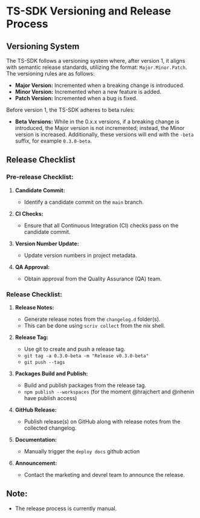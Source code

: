 # TS-SDK Versioning and Release Process

## Versioning System

The TS-SDK follows a versioning system where, after version 1, it aligns with semantic release standards, utilizing the format: `Major.Minor.Patch`. The versioning rules are as follows:

- **Major Version:** Incremented when a breaking change is introduced.
- **Minor Version:** Incremented when a new feature is added.
- **Patch Version:** Incremented when a bug is fixed.

Before version 1, the TS-SDK adheres to beta rules:

- **Beta Versions:** While in the 0.x.x versions, if a breaking change is introduced, the Major version is not incremented; instead, the Minor version is increased. Additionally, these versions will end with the `-beta` suffix, for example `0.3.0-beta`.

## Release Checklist

### Pre-release Checklist:

1. **Candidate Commit:**

    - Identify a candidate commit on the `main` branch.

2. **CI Checks:**

    - Ensure that all Continuous Integration (CI) checks pass on the candidate commit.

3. **Version Number Update:**

    - Update version numbers in project metadata.

4. **QA Approval:**

    - Obtain approval from the Quality Assurance (QA) team.

### Release Checklist:

1. **Release Notes:**

    - Generate release notes from the `changelog.d` folder(s).
    - This can be done using `scriv collect` from the nix shell.

2. **Release Tag:**

    - Use git to create and push a release tag.
    - `git tag -a 0.3.0-beta -m "Release v0.3.0-beta"`
    - `git push --tags`

3. **Packages Build and Publish:**

    - Build and publish packages from the release tag.
    - `npm publish --workspaces` (for the moment @hrajchert and @nhenin have publish access)

4. **GitHub Release:**

    - Publish release(s) on GitHub along with release notes from the collected changelog.

5. **Documentation:**

    - Manually trigger the `deploy docs` github action

6. **Announcement:**

    - Contact the marketing and devrel team to announce the release.

## Note:

- The release process is currently manual.
